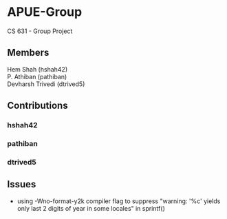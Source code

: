 # APUE-Group
CS 631 - Group Project

## Members
Hem Shah (hshah42)  
P. Athiban (pathiban)  
Devharsh Trivedi (dtrived5)

## Contributions

### hshah42

### pathiban

### dtrived5

## Issues

-   using -Wno-format-y2k compiler flag to suppress "warning: '%c' yields only last 2 digits of year in some locales" in sprintf()
